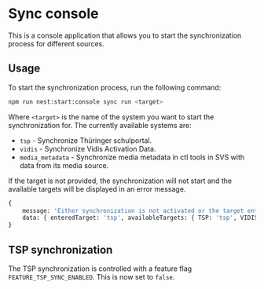 # Sync console
This is a console application that allows you to start the synchronization process for different sources.

## Usage
To start the synchronization process, run the following command:
```bash
npm run nest:start:console sync run <target>
```

Where `<target>` is the name of the system you want to start the synchronization for. The currently available systems are:
- `tsp` - Synchronize Thüringer schulportal.
- `vidis` - Synchronize Vidis Activation Data.
- `media_metadata` - Synchronize media metadata in ctl tools in SVS with data from its media source.


If the target is not provided, the synchronization will not start and the available targets will be displayed in an error message.
```bash
{
    message: 'Either synchronization is not activated or the target entered is invalid',  
    data: { enteredTarget: 'tsp', availableTargets: { TSP: 'tsp', VIDIS: 'vidis', MEDIA_METADTA: 'media_metadata' }}
}
```

## TSP synchronization
The TSP synchronization is controlled with a feature flag  `FEATURE_TSP_SYNC_ENABLED`. This is now set to `false`.